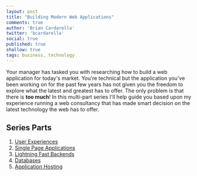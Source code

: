```yaml
---
layout: post
title: "Building Modern Web Applications"
comments: true
author: 'Brian Cardarella'
twitter: 'bcardarella'
social: true
published: true
shallow: true
tags: business, technology
---
```


Your manager has tasked you with researching how to build a web
application for today's market. You're technical but the application
you've been working on for the past few years has not given you the
freedom to explore what the latest and greatest has to offer. The only
problem is that there is **too much**! In this multi-part series
I'll help guide you based upon
my experience running a web consultancy that has made smart decision on
the latest technology the web has to offer.

## Series Parts

1. [User Experiences](building-modern-web-applications-part-1-user-experience)
2. [Single Page Applications](building-modern-web-applications-part-2-single-page-applications)
3. [Lightning Fast Backends](building-modern-web-applications-part-3-lightning-fast-backends)
4. [Databases](building-modern-web-applications-part-1-user-experience)
5. [Application Hosting](building-modern-web-applications-part-1-user-experience)
